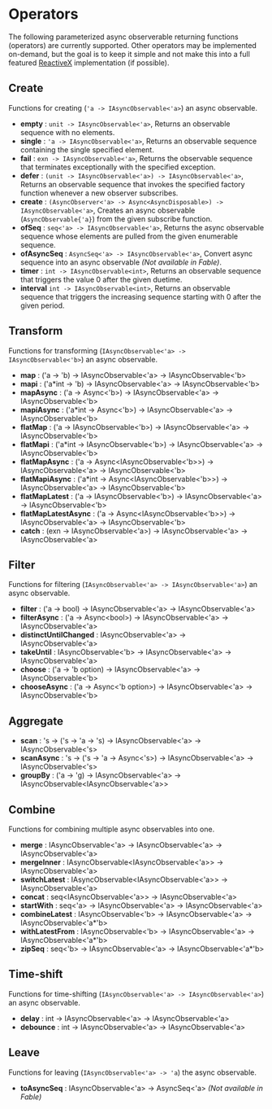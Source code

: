 # Operators

The following parameterized async observerable returning functions (operators) are
currently supported. Other operators may be implemented on-demand, but the goal is to keep it simple
and not make this into a full featured [ReactiveX](http://reactivex.io/) implementation (if possible).

## Create

Functions for creating (`'a -> IAsyncObservable<'a>`) an async observable.

- **empty** : `unit -> IAsyncObservable<'a>`, Returns an observable sequence with no elements.
- **single** : `'a -> IAsyncObservable<'a>`, Returns an observable sequence containing the single specified
    element.
- **fail** : `exn -> IAsyncObservable<'a>`, Returns the observable sequence that terminates exceptionally
    with the specified exception.
- **defer** : `(unit -> IAsyncObservable<'a>) -> IAsyncObservable<'a>`, Returns an observable sequence that invokes the specified factory
    function whenever a new observer subscribes.
- **create** : `(AsyncObserver<'a> -> Async<AsyncDisposable>) -> IAsyncObservable<'a>`, Creates an async observable (`AsyncObservable{'a}`) from the
    given subscribe function.
- **ofSeq** : `seq<'a> -> IAsyncObservable<'a>`, Returns the async observable sequence whose elements are pulled
    from the given enumerable sequence.
- **ofAsyncSeq** : `AsyncSeq<'a> -> IAsyncObservable<'a>`, Convert async sequence into an async observable *(Not available in Fable)*.
- **timer** : `int -> IAsyncObservable<int>`, Returns an observable sequence that triggers the value 0
    after the given duetime.
- **interval** `int -> IAsyncObservable<int>`, Returns an observable sequence that triggers the increasing
    sequence starting with 0 after the given period.

## Transform

Functions for transforming (`IAsyncObservable<'a> -> IAsyncObservable<'b>`) an async observable.

- **map** : ('a -> 'b) -> IAsyncObservable<'a> -> IAsyncObservable<'b>
- **mapi** : ('a*int -> 'b) -> IAsyncObservable<'a> -> IAsyncObservable<'b>
- **mapAsync** : ('a -> Async<'b>) -> IAsyncObservable<'a> -> IAsyncObservable<'b>
- **mapiAsync** : ('a*int -> Async<'b>) -> IAsyncObservable<'a> -> IAsyncObservable<'b>
- **flatMap** : ('a -> IAsyncObservable<'b>) -> IAsyncObservable<'a> -> IAsyncObservable<'b>
- **flatMapi** : ('a*int -> IAsyncObservable<'b>) -> IAsyncObservable<'a> -> IAsyncObservable<'b>
- **flatMapAsync** : ('a -> Async\<IAsyncObservable\<'b\>\>) -> IAsyncObservable<'a> -> IAsyncObservable<'b>
- **flatMapiAsync** : ('a*int -> Async<IAsyncObservable\<'b\>\>) -> IAsyncObservable<'a> -> IAsyncObservable<'b>
- **flatMapLatest** : ('a -> IAsyncObservable<'b>) -> IAsyncObservable<'a> -> IAsyncObservable<'b>
- **flatMapLatestAsync** : ('a -> Async<IAsyncObservable\<'b\>\>) -> IAsyncObservable<'a> -> IAsyncObservable<'b>
- **catch** : (exn -> IAsyncObservable<'a>) -> IAsyncObservable<'a> -> IAsyncObservable<'a>

## Filter

Functions for filtering (`IAsyncObservable<'a> -> IAsyncObservable<'a>`) an async observable.

- **filter** : ('a -> bool) -> IAsyncObservable<'a> -> IAsyncObservable<'a>
- **filterAsync** : ('a -> Async\<bool\>) -> IAsyncObservable<'a> -> IAsyncObservable<'a>
- **distinctUntilChanged** : IAsyncObservable<'a> -> IAsyncObservable<'a>
- **takeUntil** : IAsyncObservable<'b> -> IAsyncObservable<'a> -> IAsyncObservable<'a>
- **choose** : ('a -> 'b option) -> IAsyncObservable<'a> -> IAsyncObservable<'b>
- **chooseAsync** : ('a -> Async<'b option>) -> IAsyncObservable<'a> -> IAsyncObservable<'b>

## Aggregate

- **scan** : 's -> ('s -> 'a -> 's) -> IAsyncObservable<'a> -> IAsyncObservable<'s>
- **scanAsync** : 's -> ('s -> 'a -> Async<'s>) -> IAsyncObservable<'a> -> IAsyncObservable<'s>
- **groupBy** : ('a -> 'g) -> IAsyncObservable<'a> -> IAsyncObservable\<IAsyncObservable\<'a\>\>

## Combine

Functions for combining multiple async observables into one.

- **merge** : IAsyncObservable<'a> -> IAsyncObservable<'a> -> IAsyncObservable<'a>
- **mergeInner** : IAsyncObservable\<IAsyncObservable<'a>\> -> IAsyncObservable<'a>
- **switchLatest** : IAsyncObservable<IAsyncObservable<'a>> -> IAsyncObservable<'a>
- **concat** : seq<IAsyncObservable<'a>> -> IAsyncObservable<'a>
- **startWith** : seq<'a> -> IAsyncObservable<'a> -> IAsyncObservable<'a>
- **combineLatest** : IAsyncObservable<'b> -> IAsyncObservable<'a> -> IAsyncObservable<'a*'b>
- **withLatestFrom** : IAsyncObservable<'b> -> IAsyncObservable<'a> -> IAsyncObservable<'a*'b>
- **zipSeq** : seq<'b> -> IAsyncObservable<'a> -> IAsyncObservable<'a*'b>

## Time-shift

Functions for time-shifting (`IAsyncObservable<'a> -> IAsyncObservable<'a>`) an async observable.

- **delay** : int -> IAsyncObservable<'a> -> IAsyncObservable<'a>
- **debounce** : int -> IAsyncObservable<'a> -> IAsyncObservable<'a>

## Leave

Functions for leaving (`IAsyncObservable<'a> -> 'a`) the async observable.

- **toAsyncSeq** : IAsyncObservable<'a> -> AsyncSeq<'a> *(Not available in Fable)*
